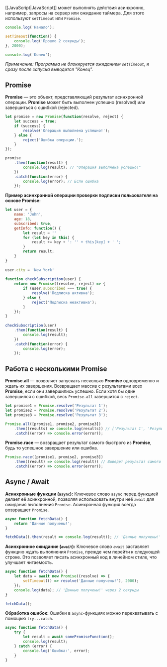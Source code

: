 [[JavaScript|JavaScript]] может выполнять действия асинхронно, например, запросы на сервер или ожидание таймера. Для этого используют `setTimeout` или `Promise`.

```JavaScript
console.log('Начало');

setTimeout(function() {
	console.log('Прошло 2 секунды');
}, 2000);

console.log('Конец');
```

*Примечание: Программа не блокируется ожиданием `setTimeout`, и сразу после запуска выводится "Конец".*

## Promise

**Promise** — это объект, представляющий результат асинхронной операции. **Promise** может быть выполнен успешно (resolved) или завершиться с ошибкой (rejected).

```JavaScript
let promise = new Promise(function(resolve, reject) {
	let success = true;
	if (success) {
		resolve('Операция выполнена успешно!');
	} else {
		reject('Ошибка операции.');
	}
});

promise
	.then(function(result) {
		console.log(result); // "Операция выполнена успешно!"
	})
	.catch(function(error) {
		console.log(error); // Если ошибка
	});

```

**Пример асинхронной операции проверки подписки пользователя на основе Promise:**

```JavaScript
let user = {  
    name: 'John',  
    age: 18,  
    subscribed: true,  
    getInfo: function() {  
        let result = ''  
        for (let key in this) {  
            result += key + ': '' + this[key] + ' ';  
        }  
        return result;  
    }  
}  
  
user.city = 'New York'  
  
function checkSubscription(user) {  
    return new Promise((resolve, reject) => {  
        if (user.subscribed === true) {  
            resolve('Подписка активна');  
        } else {  
            reject('Подписка неактивна');  
        }  
    });  
}  
  
checkSubscription(user)  
    .then(function(result) {  
        console.log(result);  
    })  
    .catch(function(error) {  
        console.log(error);  
    });
```

## Работа с несколькими Promise

**Promise.all** — позволяет запускать несколько **Promise** одновременно и ждать их завершения. Возвращает массив с результатами всех **Promise**, если они завершились успешно. Если хотя бы один завершился с ошибкой, весь `Promise.all` завершится с `reject`.

```JavaScript
let promise1 = Promise.resolve('Результат 1');
let promise2 = Promise.resolve('Результат 2');
let promise3 = Promise.resolve('Результат 3');

Promise.all([promise1, promise2, promise3])
    .then((results) => console.log(results)) // ['Результат 1', 'Результат 2', 'Результат 3']
    .catch((error) => console.error(error));
```

**Promise.race** — возвращает результат самого быстрого из **Promise**, будь то успешное завершение или ошибка.

```JavaScript
Promise.race([promise1, promise2, promise3])
    .then((result) => console.log(result)) // Выведет результат самого быстрого
    .catch((error) => console.error(error));
```

## Async / Await

**Асинхронные функции (`async`):** Ключевое слово `async` перед функцией делает её асинхронной, позволяя использовать внутри неё `await` для ожидания выполнения `Promise`. Асинхронная функция всегда возвращает `Promise`.

```JavaScript
async function fetchData() {
	return 'Данные получены!';
}

fetchData().then(result => console.log(result)); // 'Данные получены!'
```

**Асинхронное ожидание (`await`):** Ключевое слово `await` заставляет функцию ждать выполнения `Promise`, прежде чем перейти к следующей строке. Это позволяет писать асинхронный код в линейном стиле, что улучшает читаемость.

```JavaScript
async function fetchData() {
	let data = await new Promise((resolve) => {
		setTimeout(() => resolve('Данные получены!'), 2000);
	});
	console.log(data); // 'Данные получены!' через 2 секунды
}

fetchData();
```

**Обработка ошибок:** Ошибки в `async`-функциях можно перехватывать с помощью `try...catch`.

```JavaScript
async function fetchData() {
	try {
		let result = await somePromiseFunction();
		console.log(result);
	} catch (error) {
		console.log('Ошибка:', error);
	}
}
```



